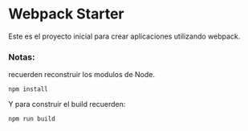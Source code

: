# Webpack Starter

Este es el proyecto inicial para crear aplicaciones utilizando webpack.

 ### Notas:

recuerden reconstruir los modulos de Node.

```
npm install
```
Y para construir el build recuerden:

```
npm run build
```

